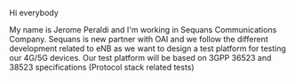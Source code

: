 Hi everybody

My name is Jerome Peraldi and I'm working in Sequans Communications Company.
Sequans is new partner with OAI and we follow the different development related to eNB as we want to design a test platform for testing our 4G/5G devices.
Our test platform will be based on 3GPP 36523 and 38523 specifications (Protocol stack related tests)
